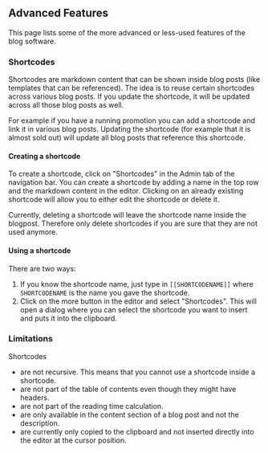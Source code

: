## Advanced Features

This page lists some of the more advanced or less-used features of the blog software.

### Shortcodes
Shortcodes are markdown content that can be shown inside blog posts (like templates that can be referenced).
The idea is to reuse certain shortcodes across various blog posts.
If you update the shortcode, it will be updated across all those blog posts as well.

For example if you have a running promotion you can add a shortcode and link it in various blog posts. Updating the shortcode (for example that it is almost sold out) will update all blog posts that reference this shortcode.

#### Creating a shortcode

To create a shortcode, click on "Shortcodes" in the Admin tab of the navigation bar. You can create a shortcode by adding a name in the top row and the markdown content in the editor. Clicking on an already existing shortcode will allow you to either edit the shortcode or delete it.

Currently, deleting a shortcode will leave the shortcode name inside the blogpost. Therefore only delete shortcodes if you are sure that they are not used anymore.

#### Using a shortcode
There are two ways:
 1. If you know the shortcode name, just type in `[[SHORTCODENAME]]` where `SHORTCODENAME` is the name you gave the shortcode.
 2. Click on the more button in the editor and select "Shortcodes". This will open a dialog where you can select the shortcode you want to insert and puts it into the clipboard.

### Limitations
Shortcodes
 * are not recursive. This means that you cannot use a shortcode inside a shortcode.
 * are not part of the table of contents even though they might have headers.
 * are not part of the reading time calculation.
 * are only available in the content section of a blog post and not the description.
 * are currently only copied to the clipboard and not inserted directly into the editor at the cursor position.